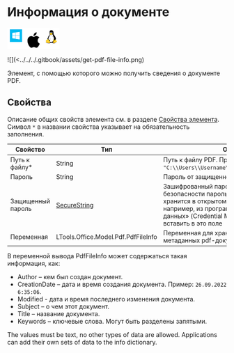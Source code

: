 # Информация о документе

![](<../../../.gitbook/assets/image (100) (1) (1) (1) (1) (1) (1) (1) (2) (41).png>)

![](<../../../.gitbook/assets/get-pdf-file-info.png)

Элемент, с помощью которого можно получить сведения о документе PDF.

## Свойства

Описание общих свойств элемента см. в разделе [Свойства элемента](https://docs.primo-rpa.ru/primo-rpa/primo-studio/process/elements#svoistva-elementa).\
Символ `*` в названии свойства указывает на обязательность заполнения.

| Свойство       | Тип                          | Описание                                   |
| -------------- | ---------------------------- | ------------------------------------------ |
| Путь к файлу\* | String                       | Путь к файлу PDF. Пример: `"C:\\Users\\Username\\Desktop\\Folder\\File.pdf"` |
| Пароль         | String                       | Пароль от защищенного документа PDF        |
| Защищенный пароль | [SecureString](https://learn.microsoft.com/ru-ru/dotnet/api/system.security.securestring?view=net-8.0) | Зашифрованный пароль документа. В целях безопасности пароль в формате SecureString не хранится в открытом виде. Получить его можно, например, из программы «Диспетчер учетных данных» (Credential Manager), после чего вставить в это поле           |
| Переменная     | LTools.Office.Model.Pdf.PdfFileInfo | Переменная для хранения полученных метаданных pdf-документа   |

В переменной вывода PdfFileInfo может содержаться такая информация, как: 
* Author – кем был создан документ.
* CreationDate – дата и время создания документа. Пример: `26.09.2022 6:35:06`.
* Modified - дата и время последнего изменения документа. 
* Subject – о чем этот документ. 
* Title – название документа.
* Keywords – ключевые слова. Могут быть разделены запятыми. 

The values must be text, no other types of data are allowed. Applications can add their own sets of data to the info dictionary.
